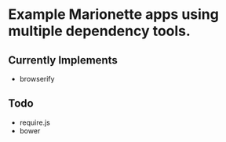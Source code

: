 Example Marionette apps using multiple dependency tools.
================

## Currently Implements
  * browserify

## Todo
  * require.js
  * bower
